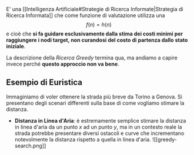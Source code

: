 E' una [[Intelligenza Artificiale#Strategie di Ricerca Informate|Strategia di Ricerca Informata]] che come funzione di valutazione utilizza una
$$f(n) = h(n)$$
e cioè che **si fa guidare esclusivamente dalla stima dei costi minimi per raggiungere i nodi target, non curandosi del costo di partenza dallo stato iniziale**.

La descrizione della *Ricerca Greedy* termina qua, ma andiamo a capire invece perché **questo approccio non va bene**.

## Esempio di Euristica
Immaginiamo di voler ottenere la strada più breve da Torino a Genova.
Si presentano degli scenari differenti sulla base di come vogliamo stimare la distanza.
- **Distanza in Linea d'Aria**: è estremamente semplice stimare la distanza in linea d'aria da un punto *x* ad un punto *y*, ma in un contesto reale la strada potrebbe presentare diversi ostacoli e curve che incrementano notevolmente la distanza rispetto a quella in linea d'aria.
![[greedy-search.png]]